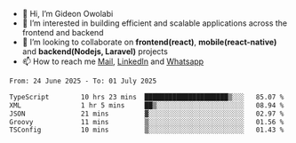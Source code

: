 - 👋 Hi, I’m Gideon Owolabi
- 👀 I’m interested in building efficient and scalable applications across the frontend and backend
- 💞️ I’m looking to collaborate on <b>frontend(react)</b>, <b>mobile(react-native)</b> and <b>backend(Nodejs, Laravel)</b> projects
- 📫 How to reach me <a href="mailto:gideoniyin2021@gmail.com">Mail</a>, <a href="https://www.linkedin.com/in/gideon-owolabi-9b667a232/">LinkedIn</a> and <a href="https://wa.me/2348055377085">Whatsapp</a>

<!---
gude1/gude1 is a ✨ special ✨ repository because its `README.md` (this file) appears on your GitHub profile.
You can click the Preview link to take a look at your changes.
--->

<!--START_SECTION:waka-->

```txt
From: 24 June 2025 - To: 01 July 2025

TypeScript        10 hrs 23 mins  █████████████████████▒░░░   85.07 %
XML               1 hr 5 mins     ██▒░░░░░░░░░░░░░░░░░░░░░░   08.94 %
JSON              21 mins         ▓░░░░░░░░░░░░░░░░░░░░░░░░   02.97 %
Groovy            11 mins         ▒░░░░░░░░░░░░░░░░░░░░░░░░   01.56 %
TSConfig          10 mins         ▒░░░░░░░░░░░░░░░░░░░░░░░░   01.43 %
```

<!--END_SECTION:waka-->
